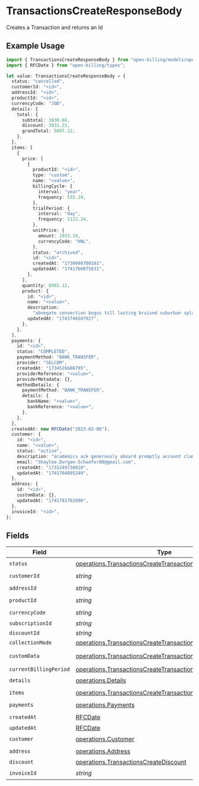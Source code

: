 # TransactionsCreateResponseBody

Creates a Transaction and returns an Id

## Example Usage

```typescript
import { TransactionsCreateResponseBody } from "open-billing/models/operations";
import { RFCDate } from "open-billing/types";

let value: TransactionsCreateResponseBody = {
  status: "cancelled",
  customerId: "<id>",
  addressId: "<id>",
  productId: "<id>",
  currencyCode: "JOD",
  details: {
    total: {
      subtotal: 3830.66,
      discount: 3931.22,
      grandTotal: 5897.12,
    },
  },
  items: [
    {
      price: [
        {
          productId: "<id>",
          type: "custom",
          name: "<value>",
          billingCycle: {
            interval: "year",
            frequency: 535.29,
          },
          trialPeriod: {
            interval: "day",
            frequency: 1122.24,
          },
          unitPrice: {
            amount: 1933.34,
            currencyCode: "HNL",
          },
          status: "archived",
          id: "<id>",
          createdAt: "1730098708101",
          updatedAt: "1741760875831",
        },
      ],
      quantity: 8901.12,
      product: {
        id: "<id>",
        name: "<value>",
        description:
          "abnegate convection bogus till lasting bruised suburban splash psst before",
        updatedAt: "1741746507927",
      },
    },
  ],
  payments: {
    id: "<id>",
    status: "COMPLETED",
    paymentMethod: "BANK_TRANSFER",
    provider: "SELCOM",
    createdAt: "1734526686795",
    providerReference: "<value>",
    providerMetadata: {},
    methodDetails: {
      paymentMethod: "BANK_TRANSFER",
      details: {
        bankName: "<value>",
        bankReference: "<value>",
      },
    },
  },
  createdAt: new RFCDate("2023-02-06"),
  customer: {
    id: "<id>",
    name: "<value>",
    status: "active",
    description: "academics ack generously aboard promptly account clamp",
    email: "Shaylee.Durgan-Schaefer88@gmail.com",
    createdAt: "1731249730810",
    updatedAt: "1741704895249",
  },
  address: {
    id: "<id>",
    customData: {},
    updatedAt: "1741781762890",
  },
  invoiceId: "<id>",
};
```

## Fields

| Field                                                                                                                                          | Type                                                                                                                                           | Required                                                                                                                                       | Description                                                                                                                                    |
| ---------------------------------------------------------------------------------------------------------------------------------------------- | ---------------------------------------------------------------------------------------------------------------------------------------------- | ---------------------------------------------------------------------------------------------------------------------------------------------- | ---------------------------------------------------------------------------------------------------------------------------------------------- |
| `status`                                                                                                                                       | [operations.TransactionsCreateTransactionsStatus](../../models/operations/transactionscreatetransactionsstatus.md)                             | :heavy_check_mark:                                                                                                                             | N/A                                                                                                                                            |
| `customerId`                                                                                                                                   | *string*                                                                                                                                       | :heavy_check_mark:                                                                                                                             | N/A                                                                                                                                            |
| `addressId`                                                                                                                                    | *string*                                                                                                                                       | :heavy_check_mark:                                                                                                                             | N/A                                                                                                                                            |
| `productId`                                                                                                                                    | *string*                                                                                                                                       | :heavy_check_mark:                                                                                                                             | N/A                                                                                                                                            |
| `currencyCode`                                                                                                                                 | *string*                                                                                                                                       | :heavy_check_mark:                                                                                                                             | N/A                                                                                                                                            |
| `subscriptionId`                                                                                                                               | *string*                                                                                                                                       | :heavy_minus_sign:                                                                                                                             | N/A                                                                                                                                            |
| `discountId`                                                                                                                                   | *string*                                                                                                                                       | :heavy_minus_sign:                                                                                                                             | N/A                                                                                                                                            |
| `collectionMode`                                                                                                                               | [operations.TransactionsCreateTransactionsCollectionMode](../../models/operations/transactionscreatetransactionscollectionmode.md)             | :heavy_minus_sign:                                                                                                                             | N/A                                                                                                                                            |
| `customData`                                                                                                                                   | [operations.TransactionsCreateTransactionsCustomData](../../models/operations/transactionscreatetransactionscustomdata.md)                     | :heavy_minus_sign:                                                                                                                             | Any valid JSON value                                                                                                                           |
| `currentBillingPeriod`                                                                                                                         | [operations.TransactionsCreateTransactionsCurrentBillingPeriod](../../models/operations/transactionscreatetransactionscurrentbillingperiod.md) | :heavy_minus_sign:                                                                                                                             | N/A                                                                                                                                            |
| `details`                                                                                                                                      | [operations.Details](../../models/operations/details.md)                                                                                       | :heavy_check_mark:                                                                                                                             | N/A                                                                                                                                            |
| `items`                                                                                                                                        | [operations.TransactionsCreateTransactionsItems](../../models/operations/transactionscreatetransactionsitems.md)[]                             | :heavy_check_mark:                                                                                                                             | N/A                                                                                                                                            |
| `payments`                                                                                                                                     | [operations.Payments](../../models/operations/payments.md)                                                                                     | :heavy_check_mark:                                                                                                                             | N/A                                                                                                                                            |
| `createdAt`                                                                                                                                    | [RFCDate](../../types/rfcdate.md)                                                                                                              | :heavy_check_mark:                                                                                                                             | N/A                                                                                                                                            |
| `updatedAt`                                                                                                                                    | [RFCDate](../../types/rfcdate.md)                                                                                                              | :heavy_minus_sign:                                                                                                                             | N/A                                                                                                                                            |
| `customer`                                                                                                                                     | [operations.Customer](../../models/operations/customer.md)                                                                                     | :heavy_check_mark:                                                                                                                             | N/A                                                                                                                                            |
| `address`                                                                                                                                      | [operations.Address](../../models/operations/address.md)                                                                                       | :heavy_check_mark:                                                                                                                             | N/A                                                                                                                                            |
| `discount`                                                                                                                                     | [operations.TransactionsCreateDiscount](../../models/operations/transactionscreatediscount.md)                                                 | :heavy_minus_sign:                                                                                                                             | N/A                                                                                                                                            |
| `invoiceId`                                                                                                                                    | *string*                                                                                                                                       | :heavy_check_mark:                                                                                                                             | N/A                                                                                                                                            |